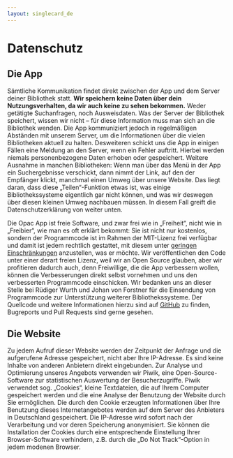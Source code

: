 ```yaml
---
layout: singlecard_de
---
```


Datenschutz
===========

Die App
-------

Sämtliche Kommunikation findet direkt zwischen der App und dem Server deiner Bibliothek statt.
**Wir speichern keine Daten über dein Nutzungsverhalten, da wir auch keine zu sehen bekommen.**
Weder getätigte Suchanfragen, noch Ausweisdaten. Was der Server der Bibliothek speichert, wissen wir nicht – für
diese Information muss man sich an die Bibliothek wenden.
Die App kommuniziert jedoch in regelmäßigen Abständen mit unserem Server, um die Informationen über die vielen
Bibliotheken aktuell zu halten. Desweiteren schickt uns die App in einigen Fällen eine Meldung an den Server, wenn ein
Fehler auftritt. Hierbei werden niemals personenbezogene Daten erhoben oder gespeichert.
Weitere Ausnahme in manchen Bibliotheken: Wenn man über das Menü in der App ein Suchergebnisse verschickt, dann nimmt
der Link, auf den der Empfänger klickt, manchmal einen Umweg über unsere Website. Das liegt daran, dass diese
„Teilen“-Funktion etwas ist, was einige Bibliothekssysteme eigentlich gar nicht können, und was wir deswegen über
diesen kleinen Umweg nachbauen müssen. In diesem Fall greift die Datenschutzerklärung von weiter unten.

Die Opac App ist freie Software, und zwar frei wie in „Freiheit“, nicht wie in „Freibier“, wie man es oft erklärt
bekommt: Sie ist nicht nur kostenlos, sondern der Programmcode ist im Rahmen der MIT-Lizenz frei verfügbar und damit ist
jedem rechtlich gestattet, mit diesem unter [geringen Einschränkungen](https://de.wikipedia.org/wiki/MIT-Lizenz) anzustellen, was er möchte.
Wir veröffentlichen den Code unter einer derart freien Lizenz, weil wir an Open Source glauben, aber wir profitieren
dadurch auch, denn Freiwillige, die die App verbessern wollen, können die Verbesserungen direkt selbst vornehmen und uns
den verbesserten Programmcode einschicken. Wir bedanken uns an dieser Stelle bei Rüdiger Wurth und Johan von Forstner für
die Einsendung von Programmcode zur Unterstützung weiterer Bibliothekssysteme.
Der Quellcode und weitere Informationen hierzu sind auf [GitHub](https://github.com/raphaelm/opacclient) zu finden, Bugreports und Pull Requests sind gerne gesehen.

Die Website
-----------

Zu jedem Aufruf dieser Website werden der Zeitpunkt der Anfrage und die aufgerufene Adresse gespeichert, nicht aber
Ihre IP-Adresse. Es sind keine Inhalte von anderen Anbietern direkt eingebunden.
Zur Analyse und Optimierung unseres Angebots verwenden wir Piwik, eine Open-Source-Software zur statistischen Auswertung
der Besucherzugriffe. Piwik verwendet sog. „Cookies“, kleine Textdateien, die auf Ihrem Computer gespeichert werden und
die eine Analyse der Benutzung der Website durch Sie ermöglichen. Die durch den Cookie erzeugten Informationen über Ihre
Benutzung dieses Internetangebotes werden auf dem Server des Anbieters in Deutschland gespeichert. Die IP-Adresse wird
sofort nach der Verarbeitung und vor deren Speicherung anonymisiert. Sie können die Installation der Cookies durch eine
entsprechende Einstellung Ihrer Browser-Software verhindern, z.B. durch die „Do Not Track“-Option in jedem modenen
Browser.

